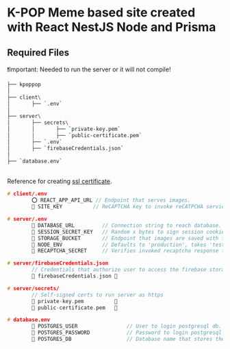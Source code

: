 # K-POP Meme based site created with React NestJS Node and Prisma

## Required Files

❗️Important: Needed to run the server or it will not compile!

```bash
├── kpoppop
│
├── client\
│       ├── `.env`
│
├── server\
│       ├── secrets\
│       │       ├── `private-key.pem`
│       │       ├── `public-certificate.pem`
│       ├── `.env`
│       ├── `firebaseCredentials.json`
│
├── `database.env`
```

\
Reference for creating [ssl certificate](https://stackoverflow.com/questions/10175812/how-to-generate-a-self-signed-ssl-certificate-using-openssl).

```c
# client/.env
        ⭕ REACT_APP_API_URL // Endpoint that serves images.
        🔴 SITE_KEY          // ReCAPTCHA key to invoke reCATPCHA service.

# server/.env
        🔴 DATABASE_URL         // Connection string to reach database.
        🔴 SESSION_SECRET_KEY   // Random x bytes to sign session cookies.
        🔴 STORAGE_BUCKET       // Endpoint that images are saved with firebase storage.
        🔴 NODE_ENV             // Defaults to 'production', takes 'test' or 'development'.
        🔴 RECAPTCHA_SECRET     // Verifies invoked recaptcha response from clients.

# server/firebaseCredentials.json
        // Credentials that authorize user to access the firebase storage buckets.
        🔴 firebaseCredentials.json 📄

# server/secrets/
        // Self-signed certs to run server as https
        🔴 private-key.pem          📄
        🔴 public-certificate.pem   📄

# database.env
        🔴 POSTGRES_USER                // User to login postgresql db.
        🔴 POSTGRES_PASSWORD            // Password to login postgresql db.
        🔴 POSTGRES_DB                  // Database name that stores the schemas.
```
